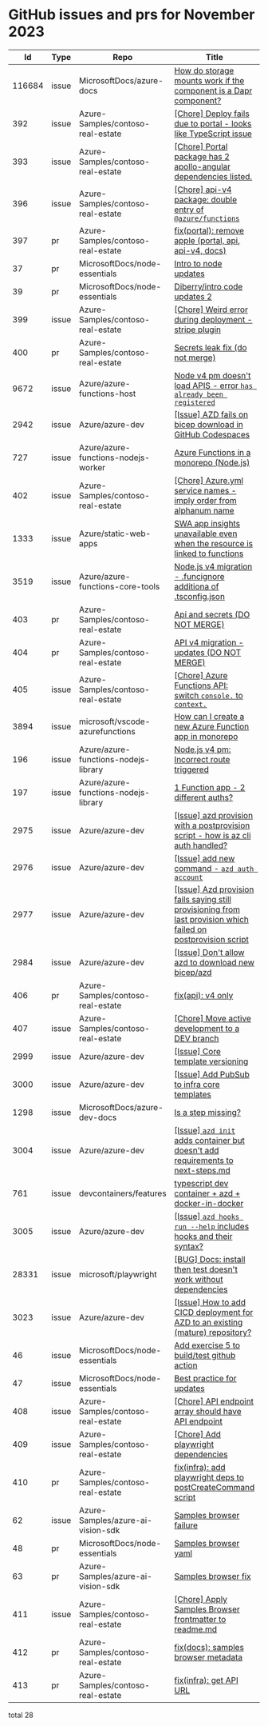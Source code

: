 # GitHub issues and prs for November 2023
|Id|Type|Repo|Title|Date|
|--|--|--|--|--|
|116684|issue|MicrosoftDocs/azure-docs|[How do storage mounts work if the component is a Dapr component? ](https://github.com/MicrosoftDocs/azure-docs/issues/116684)|11/2/2023|
|392|issue|Azure-Samples/contoso-real-estate|[[Chore] Deploy fails due to portal - looks like TypeScript issue](https://github.com/Azure-Samples/contoso-real-estate/issues/392)|11/2/2023|
|393|issue|Azure-Samples/contoso-real-estate|[[Chore] Portal package has 2 apollo-angular dependencies listed. ](https://github.com/Azure-Samples/contoso-real-estate/issues/393)|11/2/2023|
|396|issue|Azure-Samples/contoso-real-estate|[[Chore] api-v4 package: double entry of `@azure/functions`](https://github.com/Azure-Samples/contoso-real-estate/issues/396)|11/2/2023|
|397|pr|Azure-Samples/contoso-real-estate|[fix(portal): remove apple (portal, api, api-v4, docs)](https://github.com/Azure-Samples/contoso-real-estate/pull/397)|11/2/2023|
|37|pr|MicrosoftDocs/node-essentials|[Intro to node updates](https://github.com/MicrosoftDocs/node-essentials/pull/37)|11/3/2023|
|39|pr|MicrosoftDocs/node-essentials|[Diberry/intro code updates 2](https://github.com/MicrosoftDocs/node-essentials/pull/39)|11/6/2023|
|399|issue|Azure-Samples/contoso-real-estate|[[Chore] Weird error during deployment - stripe plugin](https://github.com/Azure-Samples/contoso-real-estate/issues/399)|11/6/2023|
|400|pr|Azure-Samples/contoso-real-estate|[Secrets leak fix (do not merge)](https://github.com/Azure-Samples/contoso-real-estate/pull/400)|11/7/2023|
|9672|issue|Azure/azure-functions-host|[Node v4 pm doesn't load APIS - error `has already been registered`](https://github.com/Azure/azure-functions-host/issues/9672)|11/8/2023|
|2942|issue|Azure/azure-dev|[[Issue] AZD fails on bicep download in GitHub Codespaces](https://github.com/Azure/azure-dev/issues/2942)|11/8/2023|
|727|issue|Azure/azure-functions-nodejs-worker|[Azure Functions in a monorepo (Node.js)](https://github.com/Azure/azure-functions-nodejs-worker/issues/727)|11/8/2023|
|402|issue|Azure-Samples/contoso-real-estate|[[Chore] Azure.yml service names - imply order from alphanum name](https://github.com/Azure-Samples/contoso-real-estate/issues/402)|11/10/2023|
|1333|issue|Azure/static-web-apps|[SWA app insights unavailable even when the resource is linked to functions](https://github.com/Azure/static-web-apps/issues/1333)|11/10/2023|
|3519|issue|Azure/azure-functions-core-tools|[Node.js v4 migration - .funcignore additiona of .tsconfig.json](https://github.com/Azure/azure-functions-core-tools/issues/3519)|11/10/2023|
|403|pr|Azure-Samples/contoso-real-estate|[Api and secrets (DO NOT MERGE)](https://github.com/Azure-Samples/contoso-real-estate/pull/403)|11/11/2023|
|404|pr|Azure-Samples/contoso-real-estate|[API v4 migration - updates (DO NOT MERGE)](https://github.com/Azure-Samples/contoso-real-estate/pull/404)|11/12/2023|
|405|issue|Azure-Samples/contoso-real-estate|[[Chore] Azure Functions API: switch `console.` to `context.`](https://github.com/Azure-Samples/contoso-real-estate/issues/405)|11/13/2023|
|3894|issue|microsoft/vscode-azurefunctions|[How can I create a new Azure Function app in monorepo](https://github.com/microsoft/vscode-azurefunctions/issues/3894)|11/13/2023|
|196|issue|Azure/azure-functions-nodejs-library|[Node.js v4 pm: Incorrect route triggered](https://github.com/Azure/azure-functions-nodejs-library/issues/196)|11/14/2023|
|197|issue|Azure/azure-functions-nodejs-library|[1 Function app - 2 different auths?](https://github.com/Azure/azure-functions-nodejs-library/issues/197)|11/14/2023|
|2975|issue|Azure/azure-dev|[[Issue] azd provision with a postprovision script - how is az cli auth handled? ](https://github.com/Azure/azure-dev/issues/2975)|11/15/2023|
|2976|issue|Azure/azure-dev|[[Issue] add new command - `azd auth account`](https://github.com/Azure/azure-dev/issues/2976)|11/15/2023|
|2977|issue|Azure/azure-dev|[[Issue] Azd provision fails saying still provisioning from last provision which failed on postprovision script](https://github.com/Azure/azure-dev/issues/2977)|11/15/2023|
|2984|issue|Azure/azure-dev|[[Issue] Don't allow azd to download new bicep/azd ](https://github.com/Azure/azure-dev/issues/2984)|11/15/2023|
|406|pr|Azure-Samples/contoso-real-estate|[fix(api): v4 only](https://github.com/Azure-Samples/contoso-real-estate/pull/406)|11/15/2023|
|407|issue|Azure-Samples/contoso-real-estate|[[Chore] Move active development to a DEV branch](https://github.com/Azure-Samples/contoso-real-estate/issues/407)|11/15/2023|
|2999|issue|Azure/azure-dev|[[Issue] Core template versioning](https://github.com/Azure/azure-dev/issues/2999)|11/16/2023|
|3000|issue|Azure/azure-dev|[[Issue] Add PubSub to infra core templates](https://github.com/Azure/azure-dev/issues/3000)|11/16/2023|
|1298|issue|MicrosoftDocs/azure-dev-docs|[Is a step missing? ](https://github.com/MicrosoftDocs/azure-dev-docs/issues/1298)|11/18/2023|
|3004|issue|Azure/azure-dev|[[Issue] `azd init` adds container but doesn't add requirements to next-steps.md](https://github.com/Azure/azure-dev/issues/3004)|11/18/2023|
|761|issue|devcontainers/features|[typescript dev container + azd + docker-in-docker](https://github.com/devcontainers/features/issues/761)|11/18/2023|
|3005|issue|Azure/azure-dev|[[Issue] `azd hooks run --help` includes hooks and their syntax?](https://github.com/Azure/azure-dev/issues/3005)|11/19/2023|
|28331|issue|microsoft/playwright|[[BUG] Docs: install then test doesn't work without dependencies](https://github.com/microsoft/playwright/issues/28331)|11/24/2023|
|3023|issue|Azure/azure-dev|[[Issue] How to add CICD deployment for AZD to an existing (mature) repository?](https://github.com/Azure/azure-dev/issues/3023)|11/27/2023|
|46|issue|MicrosoftDocs/node-essentials|[Add exercise 5 to build/test github action](https://github.com/MicrosoftDocs/node-essentials/issues/46)|11/27/2023|
|47|issue|MicrosoftDocs/node-essentials|[Best practice for updates](https://github.com/MicrosoftDocs/node-essentials/issues/47)|11/29/2023|
|408|issue|Azure-Samples/contoso-real-estate|[[Chore] API endpoint array should have API endpoint](https://github.com/Azure-Samples/contoso-real-estate/issues/408)|11/30/2023|
|409|issue|Azure-Samples/contoso-real-estate|[[Chore] Add playwright dependencies](https://github.com/Azure-Samples/contoso-real-estate/issues/409)|11/30/2023|
|410|pr|Azure-Samples/contoso-real-estate|[fix(infra): add playwright deps to postCreateCommand script](https://github.com/Azure-Samples/contoso-real-estate/pull/410)|11/30/2023|
|62|issue|Azure-Samples/azure-ai-vision-sdk|[Samples browser failure](https://github.com/Azure-Samples/azure-ai-vision-sdk/issues/62)|11/30/2023|
|48|pr|MicrosoftDocs/node-essentials|[Samples browser yaml](https://github.com/MicrosoftDocs/node-essentials/pull/48)|11/30/2023|
|63|pr|Azure-Samples/azure-ai-vision-sdk|[Samples browser fix](https://github.com/Azure-Samples/azure-ai-vision-sdk/pull/63)|11/30/2023|
|411|issue|Azure-Samples/contoso-real-estate|[[Chore] Apply Samples Browser frontmatter to readme.md](https://github.com/Azure-Samples/contoso-real-estate/issues/411)|11/30/2023|
|412|pr|Azure-Samples/contoso-real-estate|[fix(docs): samples browser metadata](https://github.com/Azure-Samples/contoso-real-estate/pull/412)|11/30/2023|
|413|pr|Azure-Samples/contoso-real-estate|[fix(infra): get API URL](https://github.com/Azure-Samples/contoso-real-estate/pull/413)|11/30/2023|
total 28
